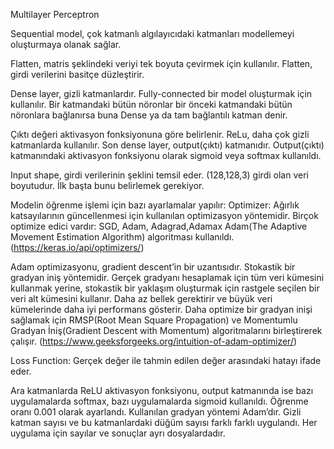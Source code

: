 Multilayer Perceptron

Sequential model, çok katmanlı algılayıcıdaki katmanları modellemeyi oluşturmaya olanak sağlar.

Flatten,  matris şeklindeki veriyi tek boyuta çevirmek için kullanılır.
Flatten, girdi verilerini basitçe düzleştirir.

Dense layer, gizli katmanlardır.  Fully-connected bir model oluşturmak için kullanılır. 
Bir katmandaki bütün nöronlar bir önceki katmandaki bütün nöronlara bağlanırsa buna Dense ya da tam bağlantılı katman denir.

Çıktı değeri aktivasyon fonksiyonuna göre belirlenir.
ReLu, daha çok gizli katmanlarda kullanılır.
Son dense layer, output(çıktı) katmanıdır.
Output(çıktı) katmanındaki aktivasyon fonksiyonu olarak sigmoid veya softmax kullanıldı.

Input shape, girdi verilerinin şeklini temsil eder.
(128,128,3) girdi olan veri boyutudur. İlk başta bunu belirlemek gerekiyor.

Modelin öğrenme işlemi için bazı ayarlamalar yapılır:
Optimizer: Ağırlık katsayılarının güncellenmesi için kullanılan optimizasyon yöntemidir.
Birçok optimize edici vardır: SGD, Adam, Adagrad,Adamax
Adam(The Adaptive Movement Estimation Algorithm) algoritması kullanıldı.
(https://keras.io/api/optimizers/)

Adam optimizasyonu,  gradient descent’in bir uzantısıdır. Stokastik bir gradyan iniş yöntemidir.
Gerçek gradyanı hesaplamak için tüm veri kümesini kullanmak yerine, stokastik bir yaklaşım oluşturmak için rastgele seçilen bir veri alt kümesini kullanır.
Daha az bellek gerektirir ve büyük veri kümelerinde daha iyi performans gösterir.
Daha optimize bir gradyan inişi sağlamak için RMSP(Root Mean Square Propagation) ve Momentumlu Gradyan İniş(Gradient Descent with Momentum) algoritmalarını birleştirerek çalışır.
(https://www.geeksforgeeks.org/intuition-of-adam-optimizer/)

Loss Function: Gerçek değer ile tahmin edilen değer arasındaki hatayı ifade eder.

Ara katmanlarda ReLU aktivasyon fonksiyonu, output katmanında ise bazı uygulamalarda softmax, bazı uygulamalarda sigmoid kullanıldı.
Öğrenme oranı 0.001 olarak ayarlandı.
Kullanılan gradyan yöntemi Adam’dır.
Gizli katman sayısı ve bu katmanlardaki düğüm sayısı farklı farklı uygulandı.
Her uygulama için sayılar ve sonuçlar ayrı dosyalardadır.

